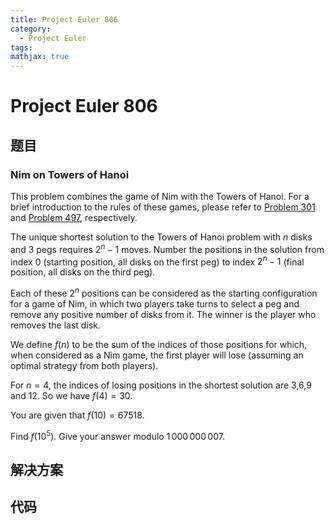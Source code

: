 ```yaml
---
title: Project Euler 806
category:
  - Project Euler
tags:
mathjax: true
---
```

<escape><!-- more --></escape>
    
# Project Euler 806
## 题目
### Nim on Towers of Hanoi


This problem combines the game of Nim with the Towers of Hanoi. For a brief introduction to the rules of these games, please refer to <a href="problem=301">Problem 301</a> and <a href="problem=497">Problem 497</a>, respectively.

The unique shortest solution to the Towers of Hanoi problem with $n$ disks and $3$ pegs requires $2^n-1$ moves. Number the positions in the solution from index 0 (starting position, all disks on the first peg) to index $2^n-1$ (final position, all disks on the third peg).

Each of these $2^n$ positions can be considered as the starting configuration for a game of Nim, in which two players take turns to select a peg and remove any positive number of disks from it. The winner is the player who removes the last disk.

We define $f(n)$ to be the sum of the indices of those positions for which, when considered as a Nim game, the first player will lose (assuming an optimal strategy from both players).

For $n=4$, the indices of losing positions in the shortest solution are 3,6,9 and 12. So we have $f(4) = 30$.

You are given that $f(10) = 67518$.

Find $f(10^5)$. Give your answer modulo $1\,000\,000\,007$.


## 解决方案


## 代码


